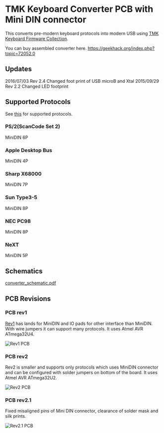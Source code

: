 TMK Keyboard Converter PCB with Mini DIN connector
==================================================
This converts pre-modern keyboard protocols into modern USB using [TMK Keyboard Firmware Collection][tmk_keyboard].

[tmk_keyboard]: https://github.com/tmk/tmk_keyboard


You can buy assembled converter here. https://geekhack.org/index.php?topic=72052.0



Updates
-------
2016/07/03  Rev 2.4 Changed foot print of USB microB and Xtal
2015/09/29  Rev 2.2 Changed LED footprint


Supported Protocols
-------------------
See [this](https://github.com/tmk/tmk_keyboard#converter) for supported protocols.

### PS/2(ScanCode Set 2)
MiniDIN 6P

### Apple Desktop Bus
MiniDIN 4P

### Sharp X68000
MiniDIN 7P

### Sun Type3-5
MiniDIN 8P

### NEC PC98
MiniDIN 8P

### NeXT
MiniDIN 5P



Schematics
----------
[converter_schematic.pdf](converter_schematic.pdf)



PCB Revisions
-------------
### PCB rev1
[Rev1](Rev1.md) has lands for MiniDIN and IO pads for other interface than MiniDIN. With wire jumpers it can support many protocols.
It uses Atmel AVR ATmega32U4.


![Rev1 PCB](http://i.imgur.com/6MVPreKm.jpg)


### PCB rev2
Rev2 is smaller and supports only protocols which uses MiniDIN connector and can be configured with solder jumpers on bottom of the board.
It uses Atmel AVR ATmega32U2.

![Rev2 PCB](http://i.imgur.com/NPPRN6Lm.jpg)


### PCB rev2.1
Fixed misaligned pins of Mini DIN connector, clearance of solder mask and silk prints.

![Rev2.1 PCB](http://i.imgur.com/Uu32KQNm.jpg)

